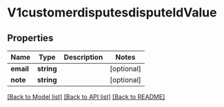 # V1customerdisputesdisputeIdValue

## Properties
Name | Type | Description | Notes
------------ | ------------- | ------------- | -------------
**email** | **string** |  | [optional] 
**note** | **string** |  | [optional] 

[[Back to Model list]](../README.md#documentation-for-models) [[Back to API list]](../README.md#documentation-for-api-endpoints) [[Back to README]](../README.md)


